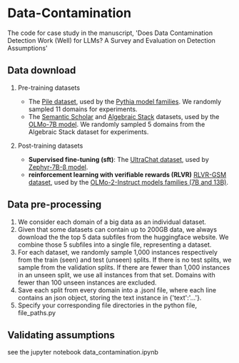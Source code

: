 # Data-Contamination
The code for case study in the manuscript, 'Does Data Contamination Detection Work (Well) for LLMs? A Survey and Evaluation on Detection Assumptions'

## Data download
1. Pre-training datasets 
    * The [Pile dataset](https://huggingface.co/datasets/ArmelR/the-Pile-splitted), used by the [Pythia model families](https://huggingface.co/EleutherAI/pythia-70m). We randomly sampled 11 domains for experiments.
    * The [Semantic Scholar](https://huggingface.co/datasets/allenai/peS2o) and [Algebraic Stack](https://huggingface.co/datasets/EleutherAI/proof-pile-2) datasets, used by the [OLMo-7B model](https://huggingface.co/allenai/OLMo-7B). We randomly sampled 5 domains from the Algebraic Stack dataset for experiments.

2. Post-training datasets
    * **Supervised fine-tuning (sft)**: The [UltraChat dataset](https://huggingface.co/datasets/HuggingFaceH4/ultrachat_200k), used by [Zephyr-7B-β model](https://huggingface.co/HuggingFaceH4/zephyr-7b-beta).
    *  **reinforcement learning with verifiable rewards (RLVR)** [RLVR-GSM dataset](https://huggingface.co/datasets/allenai/RLVR-GSM), used by the [OLMo-2-Instruct models families (7B and 13B)](https://huggingface.co/allenai/OLMo-2-1124-13B-Instruct).

## Data pre-processing
1. We consider each domain of a big data as an individual dataset.
2. Given that some datasets can contain up to 200GB data, we always download the the top 5 data subfiles from the huggingface website. We combine those 5 subfiles into a single file, representing a dataset. 
3. For each dataset, we randomly sample 1,000 instances respectively from the train (seen) and test (unseen) splits. If there is no test splits, we sample from the validation splits. If there are fewer than 1,000 instances in an unseen split, we use all instances from that set. Domains with fewer than 100 unseen instances are excluded.
4. Save each split from every domain into a .jsonl file, where each line contains an json object, storing the text instance in {'text':'...'}. 
5. Specify your corresponding file directories in the python file, file_paths.py


## Validating assumptions
see the jupyter notebook data_contamination.ipynb
